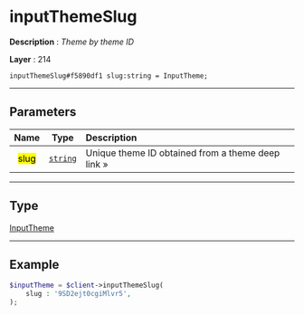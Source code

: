 # inputThemeSlug

**Description** : *Theme by theme ID*

**Layer** : 214

```tl
inputThemeSlug#f5890df1 slug:string = InputTheme;
```

---

## Parameters

| Name | Type | Description |
| :---: | :---: | :--- |
| <mark>slug</mark> | [`string`](type/string) | Unique theme ID obtained from a theme deep link » |

---

## Type

[InputTheme](type/InputTheme)

---

## Example

```php
$inputTheme = $client->inputThemeSlug(
	slug : '9SD2ejt0cgiMlvr5',
);
```